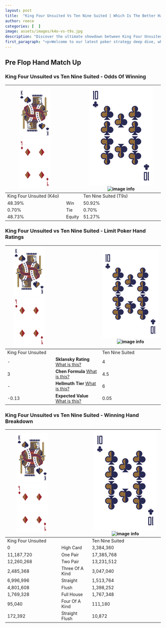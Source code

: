 ```yaml
---
layout: post
title:  "King Four Unsuited Vs Ten Nine Suited | Which Is The Better Hand In Poker? A Complete Guide"
author: reece
categories: [  ]
image: assets/images/k4o-vs-t9s.jpg
description: "Discover the ultimate showdown between King Four Unsuited and Ten Nine Suited in poker! Uncover the odds, strategies, and scenarios where one hand triumphs over the other. Get ready to up your poker game with this thrilling analysis."
first_paragraph: "<p>Welcome to our latest poker strategy deep dive, where we're pitting two distinct hands against each other in a high-stakes showdown: King Four Unsuited vs Ten Nine Suited.</p><p>In the dynamic world of poker, every decision counts, and knowing which hand holds the upper hand is key to your success at the table.</p><p>In this article, we'll dissect these two hands, explore the scenarios where one dominates the other, and equip you with the knowledge to make strategic choices that can tip the odds in your favor.</p><p>Get ready to unravel the intriguing dynamics of these poker hands and elevate your game to new heights.</p>"
---
```




[comment]: # (sp0)

## Pre Flop Hand Match Up

<div class="table hand-ratings" markdown="1"> 



### King Four Unsuited vs Ten Nine Suited - Odds Of Winning


    
| ![image info](assets/images/hand1/K.png) ![image info](assets/images/hand1/4o.png) |  | ![image info](assets/images/hand2/T.png) ![image info](assets/images/hand2/9s.png) |
| -------- | -------- | -------- |
| King Four Unsuited (K4o) |  | Ten Nine Suited (T9s) |
| 48.39% | Win | 50.92% |
| 0.70% | Tie | 0.70% |
| 48.73% | Equity | 51.27% |




[comment]: # (sp1)



### King Four Unsuited vs Ten Nine Suited - Limit Poker Hand Ratings


    
| ![image info](assets/images/hand1/K.png) ![image info](assets/images/hand1/4o.png) |  | ![image info](assets/images/hand2/T.png) ![image info](assets/images/hand2/9s.png) |
| -------- | -------- | -------- |
| King Four Unsuited |  | Ten Nine Suited |
| - | **Sklansky Rating** [What is this?](/sklansky-rating-explained) | 4 |
| 3 | **Chen Formula** [What is this?](/chen-formula-explained) | 4.5 |
| - | **Hellmuth Tier** [What is this?](/Hellmuth-tier-explained) | 6 |
| -0.13 | **Expected Value** [What is this?](/expected-value-explained) | 0.05 |




[comment]: # (sp2)



### King Four Unsuited vs Ten Nine Suited - Winning Hand Breakdown


    
| ![image info](assets/images/hand1/K.png) ![image info](assets/images/hand1/4o.png) |  | ![image info](assets/images/hand2/T.png) ![image info](assets/images/hand2/9s.png) |
| -------- | -------- | -------- |
| King Four Unsuited |  | Ten Nine Suited |
| 0 | High Card | 3,384,360 |
| 11,187,720 | One Pair | 17,385,768 |
| 12,260,268 | Two Pair | 13,231,512 |
| 2,485,368 | Three Of A Kind | 3,047,040 |
| 6,996,996 | Straight | 1,513,764 |
| 4,801,608 | Flush | 1,398,252 |
| 1,769,328 | Full House | 1,767,348 |
| 95,040 | Four Of A Kind | 111,180 |
| 172,392 | Straight Flush | 10,872 |




[comment]: # (sp3)



</div>

[comment]: # (sp4)



[comment]: # (sp5)

